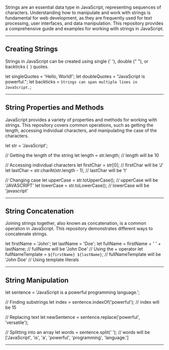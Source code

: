 Strings are an essential data type in JavaScript, representing sequences of characters. 
Understanding how to manipulate and work with strings is fundamental for web development, as they are frequently used for text processing, user interfaces, and data manipulation. 
This repository provides a comprehensive guide and examples for working with strings in JavaScript.

------------------------------------------------------------------------------------------------------------------------------------------------------------------------

Creating Strings
----------------

Strings in JavaScript can be created using single (' '), double (" "), or backticks (` `) quotes.

let singleQuotes = 'Hello, World!';
let doubleQuotes = "JavaScript is powerful.";
let backticks = `Strings can span
multiple lines in JavaScript.`;

------------------------------------------------------------------------------------------------------------------------------------------------------------------------

String Properties and Methods
----------------

JavaScript provides a variety of properties and methods for working with strings. 
This repository covers common operations, such as getting the length, accessing individual characters, and manipulating the case of the characters.

let str = 'JavaScript';

// Getting the length of the string
let length = str.length; // length will be 10

// Accessing individual characters
let firstChar = str[0]; // firstChar will be 'J'
let lastChar = str.charAt(str.length - 1); // lastChar will be 't'

// Changing case
let upperCase = str.toUpperCase(); // upperCase will be 'JAVASCRIPT'
let lowerCase = str.toLowerCase(); // lowerCase will be 'javascript'

------------------------------------------------------------------------------------------------------------------------------------------------------------------------

String Concatenation
----------------

Joining strings together, also known as concatenation, is a common operation in JavaScript. This repository demonstrates different ways to concatenate strings.

let firstName = 'John';
let lastName = 'Doe';
let fullName = firstName + ' ' + lastName; // fullName will be 'John Doe'  // Using the + operator
let fullNameTemplate = `${firstName} ${lastName}`; // fullNameTemplate will be 'John Doe'  // Using template literals

------------------------------------------------------------------------------------------------------------------------------------------------------------------------

String Manipulation
----------------

let sentence = 'JavaScript is a powerful programming language.';

// Finding substrings
let index = sentence.indexOf('powerful'); // index will be 15

// Replacing text
let newSentence = sentence.replace('powerful', 'versatile');

// Splitting into an array
let words = sentence.split(' '); // words will be ['JavaScript', 'is', 'a', 'powerful', 'programming', 'language.']

------------------------------------------------------------------------------------------------------------------------------------------------------------------------
